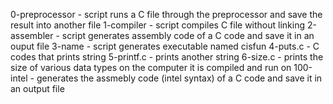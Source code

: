 0-preprocessor - script runs a C file through the preprocessor and save the result into another file
1-compiler - script compiles C file without linking
2-assembler - script generates assembly code of a C code and save it in an ouput file
3-name - script generates executable named cisfun
4-puts.c - C codes that prints string
5-printf.c - prints another string
6-size.c - prints the size of various data types on the computer it is compiled and run on
100-intel - generates the assmebly code (intel syntax) of a C code and save it in an output file

